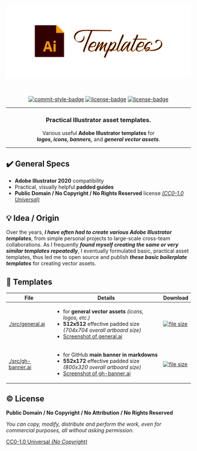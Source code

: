 <!-- Banner -->
<p align="center">  
  <picture>
    <img alt="stylized AI templates banner" src="media/banner.svg" width="800" />
  </picture>  
</p>

<br />

<!-- Badges - 1st row -->
<p align="center">
  <!-- Commit style badge -->
  <a href="https://github.com/semantic-release/semantic-release/blob/master/CONTRIBUTING.md#commit-message-guidelines"><img src="https://img.shields.io/badge/Commits-Conventional_Commits-EF7B4D.svg?logo=git&logoColor=white" alt="commit-style-badge"></a>  
  <!-- License badge -->
  <a href="https://github.com/richrdkng/adobe-illustrator-templates/blob/main/LICENSE"><img src="https://img.shields.io/badge/Public Domain-No Rights Reserved-brightgreen.svg?logo=creativecommons&logoColor=white" alt="license-badge"></a>    
  <!-- License badge -->
  <a href="https://github.com/richrdkng/adobe-illustrator-templates/blob/main/LICENSE"><img src="https://img.shields.io/badge/Creative Commons-CC0--1.0-brightgreen.svg?logo=creativecommons&logoColor=white" alt="license-badge"></a>    
</p>

---

<h3 align="center">
  Practical Illustrator asset templates.
</h3>

<p align="center">
  Various useful <b>Adobe Illustrator templates</b> for <br/>
  <b><i>logos, icons, banners,</i></b> and <b><i>general vector assets</i></b>.
</p>

---

## ✔️ General Specs

- **Adobe Illustrator 2020** compatibility
- Practical, visually helpful **padded guides**
- **Public Domain / No Copyright / No Rights Reserved** license [*(CC0-1.0 Universal)*](https://creativecommons.org/publicdomain/zero/1.0)


## 💡 Idea / Origin

Over the years, ***I have often had to create various Adobe Illustrator 
templates***, from simple personal projects to large-scale cross-team 
collaborations. As I frequently ***found myself creating the same or very 
similar templates repeatedly***, I eventually formulated basic, practical 
asset templates, thus led me to open source and publish 
***these basic boilerplate templates*** for creating vector assets.

## 📁 Templates

<table>
  <thead>
    <tr>
      <th>File</th>
      <th>Details</th>
      <th>Download</th>
    </tr>
  </thead>
  <tbody>
    <!-- general -->
    <tr>
      <td>
        <a href="https://github.com/richrdkng/adobe-illustrator-templates/blob/main/src/general.ai">./src/general.ai</a>
      </td>
      <td>         
        <ul>
          <li>for <b>general vector assets</b> <i>(icons, logos, etc.)</i></li>
          <li><b>512x512</b> effective padded size <i>(704x704 overall artboard size)</i></li>
          <li>
            <a href="https://raw.githubusercontent.com/richrdkng/adobe-illustrator-templates/main/media/general-screenshot.jpg">Screenshot of general.ai</a>        
          </li>          
        </ul>        
      </td>
      <td>
        <a href="https://raw.githubusercontent.com/richrdkng/adobe-illustrator-templates/main/src/general.ai">
          <img alt="file size" src="https://img.shields.io/github/size/richrdkng/adobe-illustrator-templates/src%2Fgeneral.ai?style=for-the-badge&color=29AB87&logo=dpd&logoColor=white&label=Download" />
        </a>        
      </td>
    </tr>    
    <!-- gh-banner -->
    <tr>
      <td>
        <a href="https://github.com/richrdkng/adobe-illustrator-templates/blob/main/src/gh-banner.ai">./src/gh-banner.ai</a>
      </td>
      <td>         
        <ul>
          <li>for GitHub <b>main banner in markdowns</b></li>
          <li><b>552x172</b> effective padded size <i>(800x320 overall artboard size)</i></li>          
          <li>
            <a href="https://raw.githubusercontent.com/richrdkng/adobe-illustrator-templates/main/media/gh-banner-screenshot.jpg">Screenshot of gh-banner.ai</a>
          </li>          
        </ul>
      </td>
      <td>
        <a href="https://raw.githubusercontent.com/richrdkng/adobe-illustrator-templates/main/src/gh-banner.ai">
          <img alt="file size" src="https://img.shields.io/github/size/richrdkng/adobe-illustrator-templates/src%2Fgh-banner.ai?style=for-the-badge&color=29AB87&logo=dpd&logoColor=white&label=Download" />
        </a>        
      </td>
    </tr>
  </tbody>
</table>

## ©️ License

**Public Domain / No Copyright / No Attribution / No Rights Reserved**

*You can copy, modify, distribute and perform the work, 
even for commercial purposes, all without asking permission.*

[CC0-1.0 Universal *(No Copyright)*][url-license]

<!--- References =============================================================================== -->

<!--- URLs -->
[url-website]: https://www.richrdkng.com
[url-license]: https://github.com/richrdkng/adobe-illustrator-templates/blob/main/LICENSE
